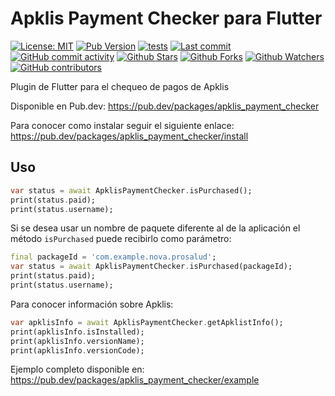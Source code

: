# Apklis Payment Checker para Flutter

[![License: MIT](https://img.shields.io/badge/License-MIT-green.svg)](https://opensource.org/licenses/MIT)
[![Pub Version](https://img.shields.io/pub/v/apklis_payment_checker)](https://pub.dev/packages/apklis_payment_checker)
[![tests](https://github.com/fluttercuba/apklis-payment-checker-flutter/workflows/tests/badge.svg?branch=main)](https://github.com/fluttercuba/apklis-payment-checker-flutter/actions?query=workflow%3Atests)
[![Last commit](https://img.shields.io/github/last-commit/fluttercuba/apklis-payment-checker-flutter.svg?style=flat)](https://github.com/fluttercuba/apklis-payment-checker-flutter/commits)
[![GitHub commit activity](https://img.shields.io/github/commit-activity/m/fluttercuba/apklis-payment-checker-flutter)](https://github.com/fluttercuba/apklis-payment-checker-flutter/commits)
[![Github Stars](https://img.shields.io/github/stars/fluttercuba/apklis-payment-checker-flutter?style=flat&logo=github)](https://github.com/fluttercuba/apklis-payment-checker-flutter/stargazers)
[![Github Forks](https://img.shields.io/github/forks/fluttercuba/apklis-payment-checker-flutter?style=flat&logo=github)](https://github.com/fluttercuba/apklis-payment-checker-flutter/network/members)
[![Github Watchers](https://img.shields.io/github/watchers/fluttercuba/apklis-payment-checker-flutter?style=flat&logo=github)](https://github.com/fluttercuba/apklis-payment-checker-flutter)
[![GitHub contributors](https://img.shields.io/github/contributors/fluttercuba/apklis-payment-checker-flutter)](https://github.com/fluttercuba/apklis-payment-checker-flutter/graphs/contributors)

Plugin de Flutter para el chequeo de pagos de Apklis

Disponible en Pub.dev: <https://pub.dev/packages/apklis_payment_checker>

Para conocer como instalar seguir el siguiente enlace: <https://pub.dev/packages/apklis_payment_checker/install>

## Uso

```dart
var status = await ApklisPaymentChecker.isPurchased();
print(status.paid);
print(status.username);
```

Si se desea usar un nombre de paquete diferente al de la aplicación el método `isPurchased` puede recibirlo como parámetro:

```dart
final packageId = 'com.example.nova.prosalud';
var status = await ApklisPaymentChecker.isPurchased(packageId);
print(status.paid);
print(status.username);
```

Para conocer información sobre Apklis:

```dart
var apklisInfo = await ApklisPaymentChecker.getApklistInfo();
print(apklisInfo.isInstalled);
print(apklisInfo.versionName);
print(apklisInfo.versionCode);
```

Ejemplo completo disponible en: <https://pub.dev/packages/apklis_payment_checker/example>
